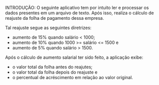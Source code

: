 INTRODUÇÃO:
O seguinte aplicativo tem por intuito ler e processar os dados presentes em um arquivo de texto. Após isso, realiza o cálculo de reajuste da folha de pagamento dessa empresa.

Tal reajuste segue as seguintes diretrizes:

* aumento de 15% quando salário < 1000;
* aumento de 10% quando 1000 >= salário <= 1500 e
* aumento de 5% quando salário > 1500.

Após o cálculo de aumento salarial ter sido feito, a aplicação exibe:

* o valor total da folha antes do reajutes;
* o valor total da folha depois do reajuste e
* o percentual de acréscimento em relação ao valor original.

